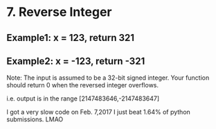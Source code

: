# 7. Reverse Integer


## Example1: x = 123, return 321
## Example2: x = -123, return -321


Note:
The input is assumed to be a 32-bit signed integer. Your function should return 0 when the reversed integer overflows.

i.e. output is in the range [2147483646,-2147483647]

I got a very slow code on Feb. 7,2017
I just beat 1.64% of python submissions. LMAO